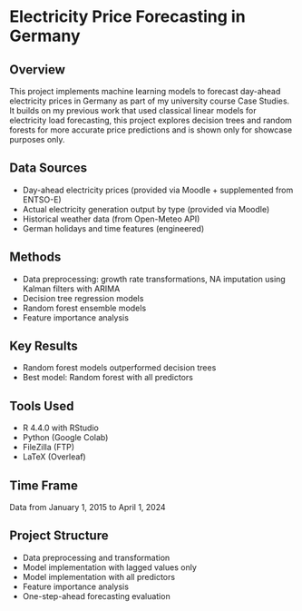 # Electricity Price Forecasting in Germany

## Overview
This project implements machine learning models to forecast day-ahead electricity prices in Germany as part of my university course Case Studies. It builds on my previous work that used classical linear models for electricity load forecasting, this project explores decision trees and random forests for more accurate price predictions and is shown only for showcase purposes only.

## Data Sources
- Day-ahead electricity prices (provided via Moodle + supplemented from ENTSO-E)
- Actual electricity generation output by type (provided via Moodle)
- Historical weather data (from Open-Meteo API)
- German holidays and time features (engineered)

## Methods
- Data preprocessing: growth rate transformations, NA imputation using Kalman filters with ARIMA
- Decision tree regression models
- Random forest ensemble models
- Feature importance analysis

## Key Results
- Random forest models outperformed decision trees
- Best model: Random forest with all predictors

## Tools Used
- R 4.4.0 with RStudio
- Python (Google Colab)
- FileZilla (FTP)
- LaTeX (Overleaf)

## Time Frame
Data from January 1, 2015 to April 1, 2024

## Project Structure
- Data preprocessing and transformation
- Model implementation with lagged values only
- Model implementation with all predictors
- Feature importance analysis
- One-step-ahead forecasting evaluation
